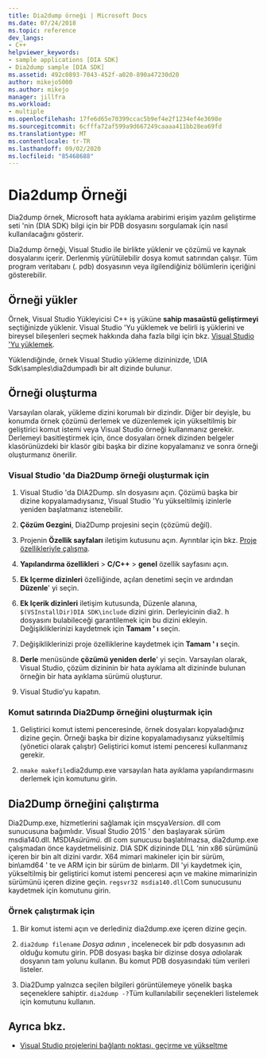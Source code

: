 ```yaml
---
title: Dia2dump örneği | Microsoft Docs
ms.date: 07/24/2018
ms.topic: reference
dev_langs:
- C++
helpviewer_keywords:
- sample applications [DIA SDK]
- Dia2dump sample [DIA SDK]
ms.assetid: 492c0893-7043-452f-a020-890a47230d20
author: mikejo5000
ms.author: mikejo
manager: jillfra
ms.workload:
- multiple
ms.openlocfilehash: 17fe6d65e70399ccac5b9ef4e2f1234ef4e3698e
ms.sourcegitcommit: 6cfffa72af599a9d667249caaaa411bb28ea69fd
ms.translationtype: MT
ms.contentlocale: tr-TR
ms.lasthandoff: 09/02/2020
ms.locfileid: "85468688"
---
```

# <a name="dia2dump-sample"></a>Dia2dump Örneği

Dia2dump örnek, Microsoft hata ayıklama arabirimi erişim yazılım geliştirme seti 'nin (DIA SDK) bilgi için bir PDB dosyasını sorgulamak için nasıl kullanılacağını gösterir.

Dia2dump örneği, Visual Studio ile birlikte yüklenir ve çözümü ve kaynak dosyalarını içerir. Derlenmiş yürütülebilir dosya komut satırından çalışır. Tüm program veritabanı (. pdb) dosyasının veya ilgilendiğiniz bölümlerin içeriğini gösterebilir.

## <a name="install-the-sample"></a>Örneği yükler

Örnek, Visual Studio Yükleyicisi C++ iş yüküne **sahip masaüstü geliştirmeyi** seçtiğinizde yüklenir. Visual Studio 'Yu yüklemek ve belirli iş yüklerini ve bireysel bileşenleri seçmek hakkında daha fazla bilgi için bkz. [Visual Studio 'Yu yüklemek](../../install/install-visual-studio.md).

Yüklendiğinde, örnek Visual Studio yükleme dizininizde, \DIA Sdk\samples\dia2dumpadlı bir alt dizinde bulunur.

## <a name="build-the-sample"></a>Örneği oluşturma

Varsayılan olarak, yükleme dizini korumalı bir dizindir. Diğer bir deyişle, bu konumda örnek çözümü derlemek ve düzenlemek için yükseltilmiş bir geliştirici komut istemi veya Visual Studio örneği kullanmanız gerekir. Derlemeyi basitleştirmek için, önce dosyaları örnek dizinden belgeler klasörünüzdeki bir klasör gibi başka bir dizine kopyalamanız ve sonra örneği oluşturmanız önerilir.

### <a name="to-build-the-dia2dump-sample-in-visual-studio"></a>Visual Studio 'da Dia2Dump örneği oluşturmak için

1. Visual Studio 'da DIA2Dump. sln dosyasını açın. Çözümü başka bir dizine kopyalamadıysanız, Visual Studio 'Yu yükseltilmiş izinlerle yeniden başlatmanız istenebilir.

1. **Çözüm Gezgini**, Dia2Dump projesini seçin (çözümü değil).

1. Projenin **Özellik sayfaları** iletişim kutusunu açın. Ayrıntılar için bkz. [Proje özellikleriyle çalışma](/cpp/build/working-with-project-properties).

1. **Yapılandırma özellikleri**  >  **C/C++**  >  **genel** özellik sayfasını açın.

1. **Ek Içerme dizinleri** özelliğinde, açılan denetimi seçin ve ardından **Düzenle**' yi seçin.

1. **Ek Içerik dizinleri** iletişim kutusunda, Düzenle alanına, `$(VSInstallDir)DIA SDK\include` dizini girin. Derleyicinin dia2. h dosyasını bulabileceği garantilemek için bu dizini ekleyin. Değişikliklerinizi kaydetmek için **Tamam ' ı** seçin.

1. Değişikliklerinizi proje özelliklerine kaydetmek için **Tamam ' ı** seçin.

1. **Derle** menüsünde **çözümü yeniden derle**' yi seçin. Varsayılan olarak, Visual Studio, çözüm dizininin bir hata ayıklama alt dizininde bulunan örneğin bir hata ayıklama sürümü oluşturur.

1. Visual Studio’yu kapatın.

### <a name="to-build-the-dia2dump-sample-at-the-command-line"></a>Komut satırında Dia2Dump örneğini oluşturmak için

1. Geliştirici komut istemi penceresinde, örnek dosyaları kopyaladığınız dizine geçin. Örneği başka bir dizine kopyalamadıysanız yükseltilmiş (yönetici olarak çalıştır) Geliştirici komut istemi penceresi kullanmanız gerekir.

1. `nmake makefile`dia2dump.exe varsayılan hata ayıklama yapılandırmasını derlemek için komutunu girin.

## <a name="run-the-dia2dump-sample"></a>Dia2Dump örneğini çalıştırma

Dia2Dump.exe, hizmetlerini sağlamak için msçya*Version*. dll com sunucusuna bağımlıdır. Visual Studio 2015 ' den başlayarak sürüm msdia140.dll. MSDIA*sürümü*. dll com sunucusu başlatılmazsa, dia2dump.exe çalışmadan önce kaydetmelisiniz. DIA SDK dizininde DLL 'nin x86 sürümünü içeren bir bin alt dizini vardır. X64 mimari makineler için bir sürüm, bin\amd64 ' te ve ARM için bir sürüm de bin\arm. Dll 'yi kaydetmek için, yükseltilmiş bir geliştirici komut istemi penceresi açın ve makine mimarinizin sürümünü içeren dizine geçin. `regsvr32 msdia140.dll`Com sunucusunu kaydetmek için komutunu girin.

### <a name="to-run-the-sample"></a>Örnek çalıştırmak için

1. Bir komut istemi açın ve derlediniz dia2dump.exe içeren dizine geçin.

1. `dia2dump filename` *Dosya adının* , incelenecek bir pdb dosyasının adı olduğu komutu girin. PDB dosyası başka bir dizinse dosya *adı*olarak dosyanın tam yolunu kullanın. Bu komut PDB dosyasındaki tüm verileri listeler.

1. Dia2Dump yalnızca seçilen bilgileri görüntülemeye yönelik başka seçeneklere sahiptir. `dia2dump -?`Tüm kullanılabilir seçenekleri listelemek için komutunu kullanın.

## <a name="see-also"></a>Ayrıca bkz.

- [Visual Studio projelerini bağlantı noktası, geçirme ve yükseltme](../../porting/port-migrate-and-upgrade-visual-studio-projects.md)
